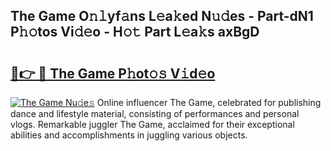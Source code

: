 ## The Game O𝚗𝚕yf𝚊ns L𝚎a𝚔ed N𝚞𝚍es - Part-dN1 P𝚑𝚘tos Vi𝚍𝚎o - H𝚘𝚝 Part L𝚎a𝚔s axBgD

# <h2><a href="http://kf6hvl.oniu.top/?m=The+Game">🔗👉 🔴 The Game P𝚑ot𝚘𝚜 V𝚒d𝚎o</a></h2>

[![The Game Nu𝚍e𝚜](https://i.imgur.com/0qMVB7G.gif)](http://kf6hvl.oniu.top/?m=The+Game)
Online influencer The Game, celebrated for publishing dance and lifestyle material, consisting of performances and personal vlogs. Remarkable juggler The Game, acclaimed for their exceptional abilities and accomplishments in juggling various objects.  
